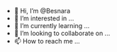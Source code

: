 - 👋 Hi, I’m @Besnara
- 👀 I’m interested in ...
- 🌱 I’m currently learning ...
- 💞️ I’m looking to collaborate on ...
- 📫 How to reach me ...

<!---
Besnara/Besnara is a ✨ special ✨ repository because its `README.md` (this file) appears on your GitHub profile.
You can click the Preview link to take a look at your changes.
--->
